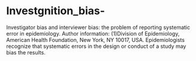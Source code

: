 # Investgnition_bias-
Investigator bias and interviewer bias: the problem of reporting systematic error in epidemiology. Author information: (1)Division of Epidemiology, American Health Foundation, New York, NY 10017, USA. Epidemiologists recognize that systematic errors in the design or conduct of a study may bias the results.
